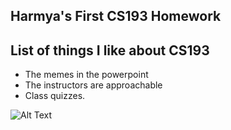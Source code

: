 ## Harmya's First CS193 Homework

## List of things I like about CS193
- The memes in the powerpoint
- The instructors are approachable 
- Class quizzes.

![Alt Text](https://media.giphy.com/media/vFKqnCdLPNOKc/giphy.gif)
